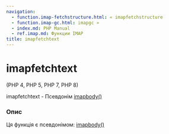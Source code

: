 ```yaml
---
navigation:
  - function.imap-fetchstructure.html: « imapfetchstructure
  - function.imap-gc.html: imapgc »
  - index.md: PHP Manual
  - ref.imap.md: Функции IMAP
title: imapfetchtext
---
```

# imapfetchtext

(PHP 4, PHP 5, PHP 7, PHP 8)

imapfetchtext - Псевдонім [imapbody()](function.imap-body.md)

### Опис

Ця функція є псевдонімом: [imapbody()](function.imap-body.md)
